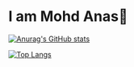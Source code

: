 # I am Mohd Anas👋

[![Anurag's GitHub stats](https://github-readme-stats.vercel.app/api?username=MohdAnas007&show_icons=true)](https://github.com/MohdAnas007/github-readme-stats&show_icons=true)

[![Top Langs](https://github-readme-stats.vercel.app/api/top-langs/?username=MohdAnas007)](https://github.com/MohdAnas007/github-readme-stats)

